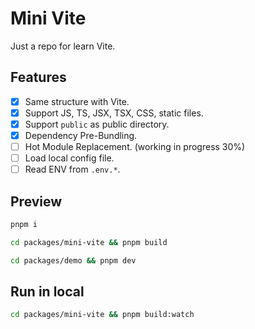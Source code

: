 # Mini Vite

Just a repo for learn Vite.

## Features

- [x] Same structure with Vite.
- [x] Support JS, TS, JSX, TSX, CSS, static files.
- [x] Support `public` as public directory.
- [x] Dependency Pre-Bundling. 
- [ ] Hot Module Replacement. (working in progress 30%)
- [ ] Load local config file.
- [ ] Read ENV from `.env.*`.

## Preview

```bash
pnpm i

cd packages/mini-vite && pnpm build 

cd packages/demo && pnpm dev
```

## Run in local

```bash
cd packages/mini-vite && pnpm build:watch
```
